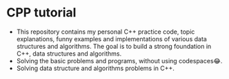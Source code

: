 # CPP tutorial
<ul>
<li>This repository contains my personal C++ practice code, topic explanations, funny examples and implementations of various data structures and algorithms. The goal is to build a strong foundation in C++, data structures and algorithms.</li>
<li>Solving the basic problems and programs, without using codespaces😂.</li>
<li> Solving data structure and algorithms problems in C++.</li></ul>
